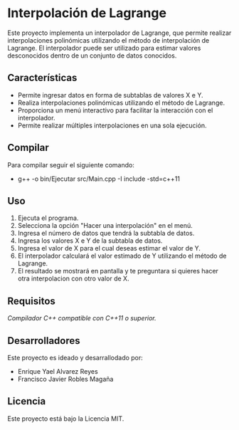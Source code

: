 # Interpolación de Lagrange

Este proyecto implementa un interpolador de Lagrange, que permite realizar interpolaciones polinómicas utilizando el método de interpolación de Lagrange. El interpolador puede ser utilizado para estimar valores desconocidos dentro de un conjunto de datos conocidos.

## Características
- Permite ingresar datos en forma de subtablas de valores X e Y.
- Realiza interpolaciones polinómicas utilizando el método de Lagrange.
- Proporciona un menú interactivo para facilitar la interacción con el interpolador.
- Permite realizar múltiples interpolaciones en una sola ejecución.
  
## Compilar
Para compilar seguir el siguiente comando:
- g++ -o bin/Ejecutar src/Main.cpp -I include -std=c++11
  
## Uso
1. Ejecuta el programa.
2. Selecciona la opción "Hacer una interpolación" en el menú.
3. Ingresa el número de datos que tendrá la subtabla de datos.
4. Ingresa los valores X e Y de la subtabla de datos.
5. Ingresa el valor de X para el cual deseas estimar el valor de Y.
6. El interpolador calculará el valor estimado de Y utilizando el método de Lagrange.
7. El resultado se mostrará en pantalla y te preguntara si quieres hacer otra interpolacion con otro valor de X.

## Requisitos
*Compilador C++ compatible con C++11 o superior.*

## Desarrolladores
Este proyecto es ideado y desarrallodado por:

- Enrique Yael Alvarez Reyes
- Francisco Javier Robles Magaña

## Licencia
Este proyecto está bajo la Licencia MIT.


